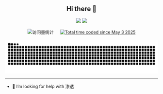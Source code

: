 <div align="center">

<!-- 标题 -->
<h2>Hi there 👋</h2>

<!-- GitHub Stats + Metrics 并排显示 -->
<div align="center">
  <img height="160px" src="https://github-readme-stats.vercel.app/api?username=DDL08&hide_title=true&hide_border=true&show_icons=true&line_height=24&text_color=000&icon_color=000&bg_color=0,ea6161,ffc64d,fffc4d,52fa5a&theme=graywhite" />
  <img height="137px" src="https://github-readme-stats-git-masterrstaa-rickstaa.vercel.app/api/top-langs/?username=DDL08&hide_title=true&hide_border=true&layout=compact&langs_count=6&text_color=000&icon_color=fff&bg_color=0,52fa5a,4dfcff,c64dff&theme=graywhite" /><br>
</div>

<!-- 空行用于美化 -->
<div>&nbsp;</div>

<!-- 访问量 + WakaTime 并排显示 -->
<div align="center">
  <img src="https://komarev.com/ghpvc/?username=DDL08&label=Views&color=orange&style=flat" alt="访问量统计" />
  &emsp;
  <a href="https://wakatime.com/@4d4c2085-e3e6-4146-ab02-73eae32c7db6">
    <img src="https://wakatime.com/badge/user/4d4c2085-e3e6-4146-ab02-73eae32c7db6.svg" alt="Total time coded since May 3 2025" />
  </a>
</div>

<!-- 空行用于美观 -->
<div>&nbsp;</div>

<!-- GitHub Snake 动画区块 -->
<picture>
  <source media="(prefers-color-scheme: dark)" srcset="https://github.com/DDL08/DDL08/blob/output/github-snake-dark.svg" />
  <source media="(prefers-color-scheme: light)" srcset="https://github.com/DDL08/DDL08/blob/output/github-snake.svg" />
  <img alt="github-snake" src="https://github.com/DDL08/DDL08/blob/output/github-snake.svg" />
</picture>

</div>

---

<!-- 自我介绍区 -->
- 🤔 I’m looking for help with 渗透

<!--
**DDL08/DDL08** is a ✨ _special_ ✨ repository because its `README.md` (this file) appears on your GitHub profile.

Here are some ideas to get you started:

- 🔭 I’m currently working on ...
- 🌱 I’m currently learning ...
- 👯 I’m looking to collaborate on ...
- 🤔 I’m looking for help with ...
- 💬 Ask me about ...
- 📫 How to reach me: ...
- 😄 Pronouns: ...
- ⚡ Fun fact: ...
-->
